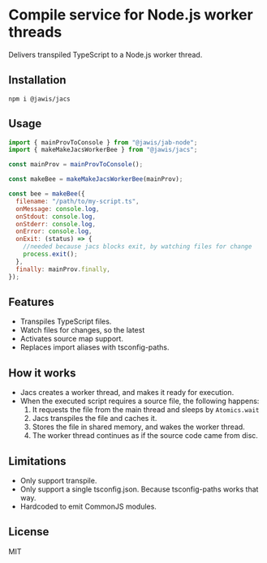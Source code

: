 # Compile service for Node.js worker threads

Delivers transpiled TypeScript to a Node.js worker thread.

## Installation

```
npm i @jawis/jacs
```

## Usage

```js
import { mainProvToConsole } from "@jawis/jab-node";
import { makeMakeJacsWorkerBee } from "@jawis/jacs";

const mainProv = mainProvToConsole();

const makeBee = makeMakeJacsWorkerBee(mainProv);

const bee = makeBee({
  filename: "/path/to/my-script.ts",
  onMessage: console.log,
  onStdout: console.log,
  onStderr: console.log,
  onError: console.log,
  onExit: (status) => {
    //needed because jacs blocks exit, by watching files for change
    process.exit();
  },
  finally: mainProv.finally,
});
```

## Features

- Transpiles TypeScript files.
- Watch files for changes, so the latest
- Activates source map support.
- Replaces import aliases with tsconfig-paths.

## How it works

- Jacs creates a worker thread, and makes it ready for execution.
- When the executed script requires a source file, the following happens:
  1.  It requests the file from the main thread and sleeps by `Atomics.wait`
  2.  Jacs transpiles the file and caches it.
  3.  Stores the file in shared memory, and wakes the worker thread.
  4.  The worker thread continues as if the source code came from disc.

## Limitations

- Only support transpile.
- Only support a single tsconfig.json. Because tsconfig-paths works that way.
- Hardcoded to emit CommonJS modules.

## License

MIT
